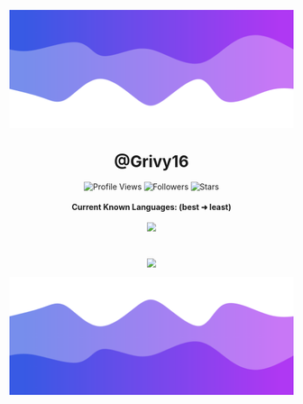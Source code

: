 ![Header](./Top.png)

<h1 align="center">@Grivy16</h1>
<a href="https://github.com/bvfk"></a>

<p align="center">
  <img height="25" src="https://api.visitorbadge.io/api/VisitorHit?user=Grivy16&countColorcountColor&countColor=%23006EFF" alt="Profile Views"/>
  <img height="25" src="https://img.shields.io/github/followers/Grivy16?color=4a12ba&style=for-the-badge&logo=github&label=Follow" alt="Followers"/>
  <img height="25" src="https://img.shields.io/github/stars/Grivy16?color=f429ff&style=for-the-badge&logo=github&label=Stars" alt="Stars"/>
</p>
<h4 align="center">Current Known Languages: (best ➜ least)</h5>
<p align="center">
           <img src="https://skillicons.dev/icons?i=py,html,cs,js,rust"/>
</p>

<br>

<p align="center">
  <img src="https://github-readme-stats.vercel.app/api/?username=Grivy16&title_color=674fc9&text_color=9f9f9f&show_icons=true&bg_color=00000000&hide_border=true&icon_color=674fc9&hide_title=true&count_private=true" />
</p>

![Footer](./Bottom.png)
